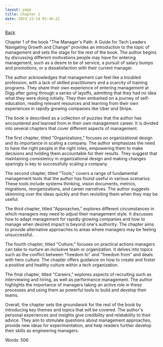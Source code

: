 ```yaml
---
layout: page
title: Chapter 1
date: 2023-12-14 01:36:21
---
```


[Back](./)


Chapter 1 of the book "The Manager's Path: A Guide for Tech Leaders Navigating Growth and Change" provides an introduction to the topic of management and sets the stage for the rest of the book. The author begins by discussing different motivations people may have for entering management, such as a desire to be of service, a pursuit of salary bumps and promotions, or a dissatisfaction with their current manager. 

The author acknowledges that management can feel like a troubled profession, with a lack of skilled practitioners and a scarcity of training programs. They share their own experience of entering management at Digg after going through a series of layoffs, admitting that they had no idea what they were doing initially. They then embarked on a journey of self-education, reading relevant resources and learning from their own experiences in rapidly growing companies like Uber and Stripe. 

The book is described as a collection of puzzles that the author has encountered and learned from in their own management career. It is divided into several chapters that cover different aspects of management. 

The first chapter, titled "Organizations," focuses on organizational design and its importance in scaling a company. The author emphasizes the need to have the right people in the right roles, empowering them to make decisions and holding them accountable for their results. They suggest that maintaining consistency in organizational design and making changes sparingly is key to successfully scaling a company. 

The second chapter, titled "Tools," covers a range of fundamental management tools that the author has found useful in various scenarios. These tools include systems thinking, vision documents, metrics, migrations, reorganizations, and career narratives. The author suggests skimming over the ideas quickly and then revisiting them when they may be useful. 

The third chapter, titled "Approaches," explores different circumstances in which managers may need to adjust their management style. It discusses how to adapt management for rapidly growing companies and how to manage when desired impact is beyond one's authority. The chapter aims to provide alternative approaches to areas where managers may be feeling unsuccessful. 

The fourth chapter, titled "Culture," focuses on practical actions managers can take to nurture an inclusive team or organization. It delves into topics such as the conflict between "freedom to" and "freedom from" and deals with hero culture. The chapter offers guidance on how to create and foster a positive and healthy culture within a tech organization. 

The final chapter, titled "Careers," explores aspects of recruiting such as interviewing and hiring, as well as performance management. The author highlights the importance of managers taking an active role in these processes and using them as powerful tools to build and develop their teams. 

Overall, the chapter sets the groundwork for the rest of the book by introducing key themes and topics that will be covered. The author's personal experiences and insights give credibility and relatability to their advice. They aim to stimulate questions about management approaches, provide new ideas for experimentation, and help readers further develop their skills as engineering managers.

Words: 506